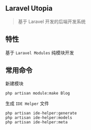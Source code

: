 ## Laravel Utopia

> 基于 Laravel 开发的后端开发系统

## 特性

基于 `Laravel Modules` 纯模块开发

## 常用命令

新建模块

`php artisan module:make Blog`

生成 `IDE Helper` 文件

```
php artisan ide-helper:generate
php artisan ide-helper:models
php artisan ide-helper:meta
```
